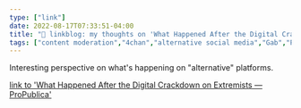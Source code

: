 ```yaml
---
type: ["link"]
date: 2022-08-17T07:33:51-04:00
title: "🔗 linkblog: my thoughts on 'What Happened After the Digital Crackdown on Extremists — ProPublica'"
tags: ["content moderation","4chan","alternative social media","Gab","Parler","Truth Social"]
---
```

Interesting perspective on what's happening on "alternative" platforms.
 

[link to 'What Happened After the Digital Crackdown on Extremists — ProPublica'](https://www.propublica.org/article/welton-chang-interview-right-wing-platforms)
